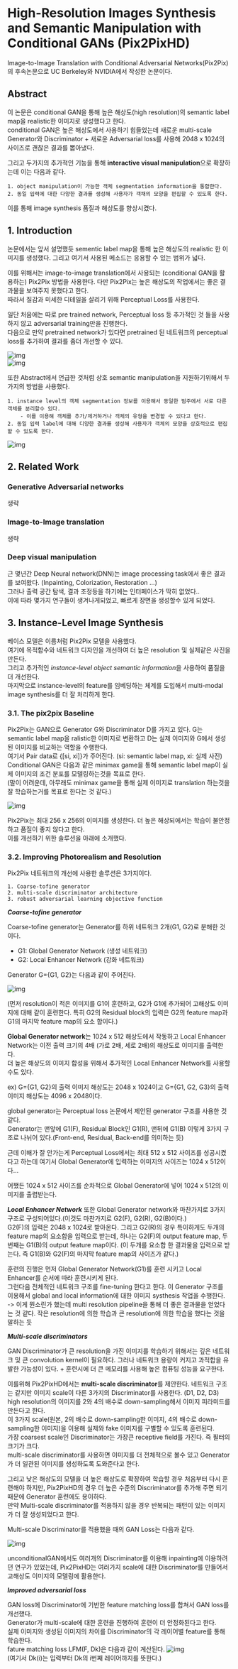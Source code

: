 # High-Resolution Images Synthesis and Semantic Manipulation with Conditional GANs (Pix2PixHD)  

Image-to-Image Translation with Conditional Adversarial Networks(Pix2Pix)의 후속논문으로 UC Berkeley와 NVIDIA에서 작성한 논문이다.  

## Abstract  

이 논문은 conditional GAN을 통해 높은 해상도(high resolution)의 semantic label map을 realistic한 이미지로 생성했다고 한다.  
conditional GAN은 높은 해상도에서 사용하기 힘들었는데 새로운 multi-scale Generator와 Discriminator + 새로운 Adversarial loss를 사용해 2048 x 1024의 사이즈로 괜찮은 결과를 뽑아냈다.  

그리고 두가지의 추가적인 기능을 통해 **interactive visual manipulation**으로 확장하는데 이는 다음과 같다.  

    1. object manipulation이 가능한 객체 segmentation information을 통합한다.  
    2. 동일 입력에 대한 다양한 결과를 생성해 사용자가 객채의 모양을 편집할 수 있도록 한다.  

이를 통해 image synthesis 품질과 해상도를 향상시켰다.  

## 1. Introduction  

논문에서는 앞서 설명했듯 sementic label map을 통해 높은 해상도의 realistic 한 이미지를 생성했다. 그리고 여기서 사용된 메소드는 응용할 수 있는 범위가 넓다.  

이를 위해서는 image-to-image translation에서 사용되는 (conditional GAN을 활용하는) Pix2Pix 방법을 사용한다. 다만 Pix2Pix는 높은 해상도의 작업에서는 좋은 결과물을 보여주지 못했다고 한다.  
따라서 질감과 미세한 디테일을 살리기 위해 Perceptual Loss를 사용한다.

일단 처음에는 따로 pre trained network, Perceptual loss 등 추가적인 것 들을 사용하지 않고 adversarial training만을 진행한다.  
다음으로 만약 pretrained network가 있다면 pretrained 된 네트워크의 perceptual loss를 추가하여 결과를 좀더 개선할 수 있다.  

![img](./Asset/20.png)  
![img](./Asset/21.png)  

또한 Abstract에서 언급한 것처럼 상호 semantic manipulation을 지원하기위해서 두가지의 방법을 사용했다.

    1. instance level의 객체 segmentation 정보를 이용해서 동일한 범주에서 서로 다른 객체를 분리할수 있다.
        - 이를 이용해 객체를 추가/제거하거나 객체의 유형을 변경할 수 있다고 한다.
    2. 동일 입력 label에 대해 디양한 결과를 생성해 사용자가 객체의 모양을 상호적으로 편집할 수 있도록 한다.  

![img](./Asset/22.png)  

## 2. Related Work  

### Generative Adversarial networks
생략  

### Image-to-Image translation  
생략

### Deep visual manipulation

근 몇년간 Deep Neural network(DNN)는 image processing task에서 좋은 결과를 보여왔다. (Inpainting, Colorization, Restoration ...)  
그러나 출력 공간 탐색, 결과 조정등을 하기에는 인터페이스가 딱히 없었다..  
이에 따라 몇가지 연구들이 생겨나게되었고, 빠르게 장면을 생성할수 있게 되었다.  

## 3. Instance-Level Image Synthesis  

베이스 모델은 이름처럼 Pix2Pix 모델을 사용했다.  
여기에 목적함수와 네트워크 디자인을 개선하여 더 높은 resolution 및 실제같은 사진을 만든다.  
그리고 추가적인 *instance-level object semantic information*을 사용하여 품질을 더 개선한다.  
마지막으로 instance-level의 feature를 임베딩하는 체계를 도입해서 multi-modal image synthesis를 더 잘 처리하게 한다.  

### 3.1. The pix2pix Baseline  

Pix2Pix는 GAN으로 Generator G와 Discriminator D를 가지고 있다. 
G는 semantic label map을 ralistic한 이미지로 변환하고 D는 실제 이미지와 G에서 생성된 이미지를 비교하는 역할을 수행한다.  
여기서 Pair data로 {[si, xi]}가 주어진다. (si: semantic label map, xi: 실제 사진)  
Conditional GAN은 다음과 같은 minimax game을 통해 semantic label map이 실제 이미지의 조건 분포를 모델링하는것을 목표로 한다.  
(말이 어려운데, 아무래도 minimax game을 통해 실제 이미지로 translation 하는것을 잘 학습하는거를 목표로 한다는 것 같다.)  

![img](./Asset/23.png)  

Pix2Pix는 최대 256 x 256의 이미지를 생성한다. 더 높은 해상되에서는 학습이 불안정하고 품질이 좋지 않다고 한다.  
이를 개선하기 위한 솔루션을 아래에 소개했다.  

### 3.2. Improving Photorealism and Resolution  

Pix2Pix 네트워크의 개선에 사용한 솔루션은 3가지이다.  

    1. Coarse-tofine generator
    2. multi-scale discriminator architecture  
    3. robust adversarial learning objective function  

***Coarse-tofine generator***  

Coarse-tofine generator는 Generator를 하위 네트워크 2개(G1, G2)로 분해한 것이다.  

* G1: Global Generator Network (생성 네트워크)
* G2: Local Enhancer Network (강화 네트워크)  

Generator G={G1, G2}는 다음과 같이 주어진다.  

![img](./Asset/24.png)  

(먼저 resolution이 적은 이미지를 G1이 훈련하고, G2가 G1에 추가되어 고해상도 이미지에 대해 같이 훈련한다. 특히 G2의 Residual block의 입력은 G2의 feature map과 G1의 마지막 feature map의 요소 합이다.)  

**Global Generator network**는 1024 x 512 해상도에서 작동하고 Local Enhancer Network는 이전 출력 크기의 4배 (가로 2배, 세로 2배)의 해상도로 이미지를 출력한다.  
더 높은 해상도의 이미지 합성을 위해서 추가적인 Local Enhancer Network를 사용할 수도 있다.

ex) G={G1, G2}의 출력 이미지 해상도는 2048 x 1024이고 G={G1, G2, G3}의 출력 이미지 해상도는 4096 x 2048이다.  

global generator는 Perceptual loss 논문에서 제안된 generator 구조를 사용한 것 같다.  
Generator는 맨앞에 G1(F), Residual Block인 G1(R), 맨뒤에 G1(B) 이렇게 3가지 구조로 나뉘어 있다.(Front-end, Residual, Back-end를 의미하는 듯)  

근데 이해가 잘 안가는게 Perceptual Loss에서는 최대 512 x 512 사이즈를 성공시켰다고 하는데 여기서 Global Generator에 입력하는 이미지의 사이즈는 1024 x 512이다...  

어쨌든 1024 x 512 사이즈를 순차적으로 Global Generator에 넣어 1024 x 512의 이미지를 출렵받는다.  

***Local Enhancer Network*** 또한 Global Generator network와 마찬가지로 3가지 구조로 구성되어있다.(이것도 마찬가지로 G2(F), G2(R), G2(B)이다.)  
G2(F)의 입력은 2048 x 1024로 받아온다. 
그리고 G2(R)의 경우 특이하게도 두개의 feature map의 요소합을 입력으로 받는데, 하나는 
G2(F)의 output feature map,  두번째는 G1(B)의 output feature map이다. (이 두개를 요소합 한 결과물을 입력으로 받는다. 즉 G1(B)와 G2(F)의 마지막 feature map의 사이즈가 같다.)  

훈련의 진행은 먼저 Global Generator Network(G1)를 훈련 시키고 Local Enhancer를 순서에 따라 훈련시키게 된다.  
그런다음 전체적인 네트워크 구조를 fine-tuning 한다고 한다. 이 Generator 구조를 이용해서 global and local information에 대한 이미지 systhesis 작업을 수행한다.  
-> 이게 뭔소린가 했는데 multi resolution pipeline을 통해 더 좋은 결과물을 얻었다는 것 같다. 작은 resolution에 의한 학습과 큰 resolution에 의한 학습을 했다는 것을 말하는 듯  

***Multi-scale discriminators***  

GAN Discriminator가 큰 resolution을 가진 이미지를 학습하기 위해서는 깊은 네트워크 및 큰 convolution kernel이 필요하다. 그러나 네트워크 용량이 커지고 과적합을 유발한 가능성이 있다. + 훈련시에 더 큰 메모리를 사용해 높은 컴퓨팅 성능을 요구한다.  

이를위해 Pix2PixHD에서는 **multi-scale discriminator**를 제안한다. 네트워크 구조는 같지만 이미지 scale이 다른 3가지의 Discriminator를 사용한다. (D1, D2, D3)  
high resolution의 이미지를 2와 4의 배수로 down-sampling해서 이미지 피라미드를 만든다고 한다.  
이 3가지 scale(원본, 2의 배수로 down-sampling한 이미지, 4의 배수로 down-sampling한 이미지)을 이용해 실제와 fake 이미지를 구별할 수 있도록 훈련된다.  
가장 coarsest scale인 Discriminator는 가장큰 receptive field를 가진다. 즉 필터의 크기가 크다.  
multi-scale discriminator를 사용하면 이미지를 더 전체적으로 볼수 있고 Generator가 더 일관된 이미지를 생성하도록 도와준다고 한다.  

그리고 낮은 해상도의 모델을 더 높은 해상도로 확장하여 학습할 경우 처음부터 다시 훈련해야 하지만, Pix2PixHD의 경우 더 높은 수준의 Discriminator를 추가해 주면 되기 때문에 Generator 훈련에도 용이하다.  
만약 Multi-scale discriminator를 적용하지 않을 경우 반복되는 패턴이 있는 이미지가 더 잘 생성되었다고 한다.  

Multi-scale Discriminator를 적용했을 때의 GAN Loss는 다음과 같다.  

![img](./Asset/25.png)  

unconditionalGAN에서도 여러개의 Discriminator를 이용해 inpainting에 이용하려던 연구가 있었는데, Pix2PixHD는 여러가지 scale에 대한 Discriminator를 만들어서 고해상도 이미지의 모델링에 활용한다.  

***Improved adversarial loss***  

GAN loss에 Discriminator에 기반한 feature matching loss를 합쳐서 GAN loss를 개선했다.  
Generator가 multi-scale에 대한 훈련을 진행하여 훈련이 더 안정화된다고 한다.  
실제 이미지와 생성된 이미지의 차이를 Discriminator의 각 레이어별 feature를 통해 학습한다.  
fature matching loss LFM(F, Dk)은 다음과 같이 계산된다.
![img](./Asset/26.png)  
(여기서 Dk(i)는 입력부터 Dk의 i번째 레이어까지를 뜻한다.)  


